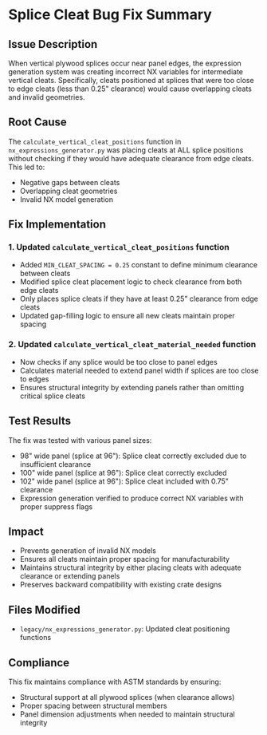 # Splice Cleat Bug Fix Summary

## Issue Description
When vertical plywood splices occur near panel edges, the expression generation system was creating incorrect NX variables for intermediate vertical cleats. Specifically, cleats positioned at splices that were too close to edge cleats (less than 0.25" clearance) would cause overlapping cleats and invalid geometries.

## Root Cause
The `calculate_vertical_cleat_positions` function in `nx_expressions_generator.py` was placing cleats at ALL splice positions without checking if they would have adequate clearance from edge cleats. This led to:
- Negative gaps between cleats
- Overlapping cleat geometries
- Invalid NX model generation

## Fix Implementation

### 1. Updated `calculate_vertical_cleat_positions` function
- Added `MIN_CLEAT_SPACING = 0.25` constant to define minimum clearance between cleats
- Modified splice cleat placement logic to check clearance from both edge cleats
- Only places splice cleats if they have at least 0.25" clearance from edge cleats
- Updated gap-filling logic to ensure all new cleats maintain proper spacing

### 2. Updated `calculate_vertical_cleat_material_needed` function
- Now checks if any splice would be too close to panel edges
- Calculates material needed to extend panel width if splices are too close to edges
- Ensures structural integrity by extending panels rather than omitting critical splice cleats

## Test Results
The fix was tested with various panel sizes:
- 98" wide panel (splice at 96"): Splice cleat correctly excluded due to insufficient clearance
- 100" wide panel (splice at 96"): Splice cleat correctly excluded
- 102" wide panel (splice at 96"): Splice cleat included with 0.75" clearance
- Expression generation verified to produce correct NX variables with proper suppress flags

## Impact
- Prevents generation of invalid NX models
- Ensures all cleats maintain proper spacing for manufacturability
- Maintains structural integrity by either placing cleats with adequate clearance or extending panels
- Preserves backward compatibility with existing crate designs

## Files Modified
- `legacy/nx_expressions_generator.py`: Updated cleat positioning functions

## Compliance
This fix maintains compliance with ASTM standards by ensuring:
- Structural support at all plywood splices (when clearance allows)
- Proper spacing between structural members
- Panel dimension adjustments when needed to maintain structural integrity